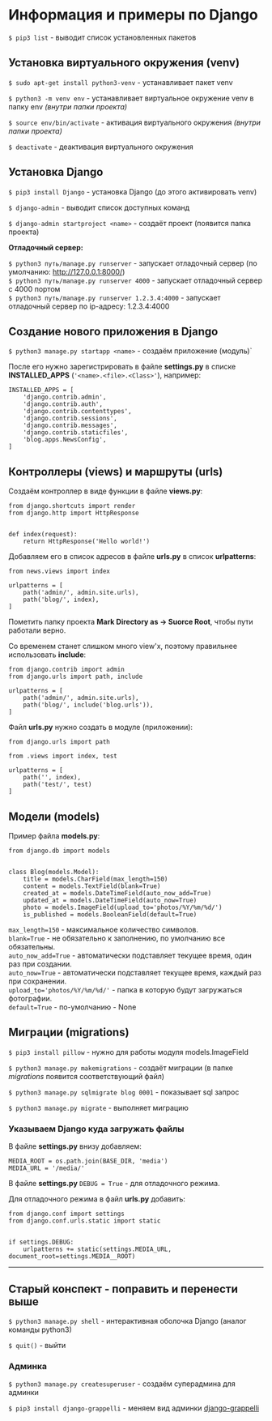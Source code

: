 # Информация и примеры по Django

`$ pip3 list` - выводит список установленных пакетов



## Установка виртуального окружения (venv)

`$ sudo apt-get install python3-venv` - устанавливает пакет venv

`$ python3 -m venv env` - устанавливает виртуальное окружение venv в папку env *(внутри папки проекта)*

`$ source env/bin/activate` - активация виртуального окружения *(внутри папки проекта)*

`$ deactivate` - деактивация виртуального окружения



## Установка Django

`$ pip3 install Django` - установка Django (до этого активировать venv)

`$ django-admin` - выводит список доступных команд

`$ django-admin startproject <name>` - создаёт проект (появится папка проекта)


**Отладочный сервер:**

`$ python3 путь/manage.py runserver` - запускает отладочный сервер (по умолчанию:  http://127.0.0.1:8000/)<br />
`$ python3 путь/manage.py runserver 4000` - запускает отладочный сервер с 4000 портом<br />
`$ python3 путь/manage.py runserver 1.2.3.4:4000` - запускает отладочный сервер по ip-адресу: 1.2.3.4:4000



## Создание нового приложения в Django

`$ python3 manage.py startapp <name>` - создаём приложение (модуль)`

После его нужно зарегистрировать в файле **settings.py** в списке **INSTALLED_APPS** (`'<name>.<file>.<Class>'`), например:

```
INSTALLED_APPS = [
    'django.contrib.admin',
    'django.contrib.auth',
    'django.contrib.contenttypes',
    'django.contrib.sessions',
    'django.contrib.messages',
    'django.contrib.staticfiles',
    'blog.apps.NewsConfig',
]
```



## Контроллеры (views) и маршруты (urls)

Создаём контроллер в виде функции в файле **views.py**:

``` Python3
from django.shortcuts import render
from django.http import HttpResponse


def index(request):
    return HttpResponse('Hello world!')
```

Добавляем его в список адресов в файле **urls.py** в список **urlpatterns**:

``` Python3
from news.views import index

urlpatterns = [
    path('admin/', admin.site.urls),
    path('blog/', index),
]
```

Пометить папку проекта **Mark Directory as -> Suorce Root**, чтобы пути работали верно.

Со временем станет слишком много view'х, поэтому правильнее использовать **include**:

``` Python3
from django.contrib import admin
from django.urls import path, include

urlpatterns = [
    path('admin/', admin.site.urls),
    path('blog/', include('blog.urls')),
]
```

Файл **urls.py** нужно создать в модуле (приложении):

``` Python3
from django.urls import path

from .views import index, test

urlpatterns = [
    path('', index),
    path('test/', test)
]
```



## Модели (models)

Пример файла **models.py**:

``` Python3
from django.db import models


class Blog(models.Model):
    title = models.CharField(max_length=150)
    content = models.TextField(blank=True)
    created_at = models.DateTimeField(auto_now_add=True)
    updated_at = models.DateTimeField(auto_now=True)
    photo = models.ImageField(upload_to='photos/%Y/%m/%d/')
    is_published = models.BooleanField(default=True)
```

`max_length=150` - максимальное количество символов.<br />
`blank=True` - не обязательно к заполнению, по умолчанию все обязательны.<br />
`auto_now_add=True` - автоматически подставляет текущее время, один раз при создании.<br />
`auto_now=True` - автоматически подставляет текущее время, каждый раз при сохранении.<br />
`upload_to='photos/%Y/%m/%d/'` - папка в которую будут загружаться фотографии.<br />
`default=True` - по-умолчанию - None



## Миграции (migrations)

`$ pip3 install pillow` - нужно для работы модуля models.ImageField

`$ python3 manage.py makemigrations` - создаёт миграции (в папке *migrations* появится соответствующий файл)

`$ python3 manage.py sqlmigrate blog 0001` - показывает sql запрос

`$ python3 manage.py migrate` - выполняет миграцию


### Указываем Django куда загружать файлы

В файле **settings.py** внизу добавляем:

``` Python3
MEDIA_ROOT = os.path.join(BASE_DIR, 'media')
MEDIA_URL = '/media/'
```

В файле **settings.py** `DEBUG = True` - для отладочного режима.

Для отладочного режима в файл **urls.py** добавить:

``` Python3
from django.conf import settings
from django.conf.urls.static import static


if settings.DEBUG:
    urlpatterns += static(settings.MEDIA_URL, document_root=settings.MEDIA__ROOT)
```









************
## Старый конспект - поправить и перенести выше

`$ python3 manage.py shell` - интерактивная оболочка Django (аналог команды python3)

`$ quit()` - выйти 


### Админка

`$ python3 manage.py createsuperuser` - создаём суперадмина для админки

`$ pip3 install django-grappelli` - меняем вид админки [django-grappelli](https://django-grappelli.readthedocs.io/en/latest/quickstart.html)
